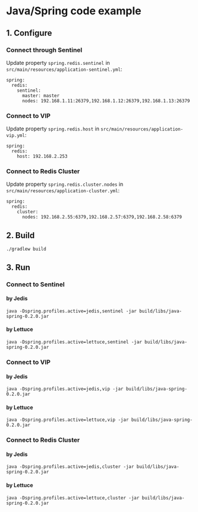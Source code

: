 # Java/Spring code example

## 1. Configure

### Connect through Sentinel

Update property `spring.redis.sentinel` in `src/main/resources/application-sentinel.yml`:
```
spring:
  redis:
    sentinel:
      master: master
      nodes: 192.168.1.11:26379,192.168.1.12:26379,192.168.1.13:26379
```

### Connect to VIP

Update property `spring.redis.host` in `src/main/resources/application-vip.yml`:
```
spring:
  redis:
    host: 192.168.2.253
```

### Connect to Redis Cluster

Update property `spring.redis.cluster.nodes` in `src/main/resources/application-cluster.yml`:
```
spring:
  redis:
    cluster:
      nodes: 192.168.2.55:6379,192.168.2.57:6379,192.168.2.58:6379
```

## 2. Build

```
./gradlew build
```

## 3. Run

### Connect to Sentinel

#### by Jedis

```
java -Dspring.profiles.active=jedis,sentinel -jar build/libs/java-spring-0.2.0.jar
```

#### by Lettuce

```
java -Dspring.profiles.active=lettuce,sentinel -jar build/libs/java-spring-0.2.0.jar
```

### Connect to VIP

#### by Jedis

```
java -Dspring.profiles.active=jedis,vip -jar build/libs/java-spring-0.2.0.jar
```

#### by Lettuce

```
java -Dspring.profiles.active=lettuce,vip -jar build/libs/java-spring-0.2.0.jar
```

### Connect to Redis Cluster

#### by Jedis

```
java -Dspring.profiles.active=jedis,cluster -jar build/libs/java-spring-0.2.0.jar
```

#### by Lettuce

```
java -Dspring.profiles.active=lettuce,cluster -jar build/libs/java-spring-0.2.0.jar
```
